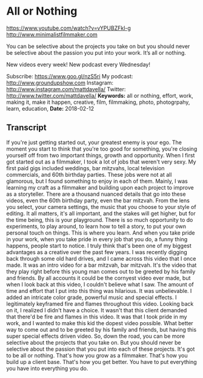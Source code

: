 # All or Nothing
https://www.youtube.com/watch?v=vYPUBZFkl-g
http://www.minimalistfilmmaker.com

You can be selective about the projects you take on but you should never be selective about the passion you put into your work. It’s all or nothing.

New videos every week! New podcast every Wednesday!

Subscribe:  https://www.goo.gl/nzS5ri
My podcast:  http://www.groundupshow.com
Instagram:  http://www.instagram.com/mattdavella/
Twitter:  http://www.twitter.com/mattdavella/
**Keywords:** all or nothing, effort, work, making it, make it happen, creative, film, filmmaking, photo, photogrpahy, learn, education, 
**Date:** 2018-02-12

## Transcript
 If you're just getting started out, your greatest enemy is your ego. The moment you start to think that you're too good for something, you're closing yourself off from two important things, growth and opportunity. When I first got started out as a filmmaker, I took a lot of jobs that weren't very sexy. My first paid gigs included weddings, bar mitzvahs, local television commercials, and 60th birthday parties. These jobs were not at all glamorous, but I found something to enjoy in each of them. Mainly, I was learning my craft as a filmmaker and building upon each project to improve as a storyteller. There are a thousand nuanced details that go into these videos, even the 60th birthday party, even the bar mitzvah. From the lens you select, your camera settings, the music that you choose to your style of editing. It all matters, it's all important, and the stakes will get higher, but for the time being, this is your playground. There is so much opportunity to do experiments, to play around, to learn how to tell a story, to put your own personal touch on things. This is where you learn. And when you take pride in your work, when you take pride in every job that you do, a funny thing happens, people start to notice. I truly think that's been one of my biggest advantages as a creative over the past few years. I was recently digging back through some old hard drives, and I came across this video that I once made. It was an intro video for a bar mitzvah, bar mitzvah. It's the video that they play right before this young man comes out to be greeted by his family and friends. By all accounts it could be the cornyest video ever made, but when I look back at this video, I couldn't believe what I saw. The amount of time and effort that I put into this thing was hilarious. It was unbelievable. I added an intricate color grade, powerful music and special effects. I legitimately keyframed fire and flames throughout this video. Looking back on it, I realized I didn't have a choice. It wasn't that this client demanded that there'd be fire and flames in this video. It was that I took pride in my work, and I wanted to make this kid the dopest video possible. What better way to come out and to be greeted by his family and friends, but having this super special effects driven video. So, down the road, you can be more selective about the projects that you take on. But you should never be selective about the passion that you put into each of these projects. It's got to be all or nothing. That's how you grow as a filmmaker. That's how you build up a client base. That's how you get better. You have to put everything you have into everything you do.

